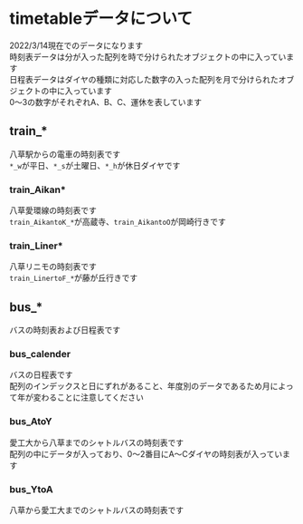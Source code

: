# timetableデータについて
2022/3/14現在でのデータになります  
時刻表データは分が入った配列を時で分けられたオブジェクトの中に入っています  
日程表データはダイヤの種類に対応した数字の入った配列を月で分けられたオブジェクトの中に入っています  
0〜3の数字がそれぞれA、B、C、運休を表しています  

## train_*
八草駅からの電車の時刻表です  
`*_w`が平日、`*_s`が土曜日、`*_h`が休日ダイヤです  
### train_Aikan*
八草愛環線の時刻表です  
`train_AikantoK_*`が高蔵寺、`train_AikantoO`が岡崎行きです  
### train_Liner*
八草リニモの時刻表です  
`train_LinertoF_*`が藤が丘行きです  

## bus_*
バスの時刻表および日程表です  
### bus_calender
バスの日程表です  
配列のインデックスと日にずれがあること、年度別のデータであるため月によって年が変わることに注意してください  
### bus_AtoY
愛工大から八草までのシャトルバスの時刻表です  
配列の中にデータが入っており、0〜2番目にA〜Cダイヤの時刻表が入っています  
### bus_YtoA
八草から愛工大までのシャトルバスの時刻表です  
